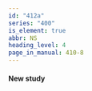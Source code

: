 ```yaml
---
id: "412a"
series: "400"
is_element: true
abbr: NS
heading_level: 4
page_in_manual: 410-8
---
```


#### New study